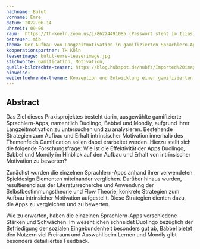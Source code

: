 ```yaml
---
nachname: Bulut
vorname: Emre
datum: 2022-06-14
uhrzeit: 09-00
raum:  https://th-koeln.zoom.us/j/86224491085 (Passwort steht im Ilias) Präsentation
betreuer: mib
thema: Der Aufbau von Langzeitmotivation in gamifizierten Sprachlern-Apps
kooperationspartner: TH Köln
teaserimage: bulut-emre-teaserimage.jpg
stichworte: Gamification, Motivation, 
quelle-bildrechte-teaser: https://blog.hubspot.de/hubfs/Imported%20images/Gamification.jpg
hinweise:
weiterfuehrende-themen: Konzeption und Entwicklung einer gamifizierten Sprachlern-App | Empirische Forschung über die Langzeitmotivation ausgewählter Sprachlern-Apps
---
```


## Abstract

Das Ziel dieses Praxisprojektes besteht darin, ausgewählte gamifizierte Sprachlern-Apps, namentlich Duolingo, Babbel und Mondly, aufgrund ihrer Langzeitmotivation zu untersuchen und zu analysieren. Bestehende Strategien zum Aufbau und Erhalt intrinsischer Motivation innerhalb des Themenfelds Gamification sollen dabei erarbeitet werden. Hierzu stellt sich die folgende Forschungsfrage: Wie ist die Effektivität der Apps Duolingo, Babbel und Mondly im Hinblick auf den Aufbau und Erhalt von intrinsischer Motivation zu bewerten?

Zunächst  wurden die einzelnen Sprachlern-Apps anhand ihrer verwendeten Spieldesign Elementen miteinander verglichen. Darüber hinaus wurden, resultierend aus der Literaturrecherche und Anwendung der Selbstbestimmungstheorie und Flow Theorie, konkrete Strategien zum Aufbau intrinsicher Motivation aufgestellt. Diese Strategien dienten dazu, die Apps zu vergleichen und zu bewerten.

Wie zu erwarten, haben die einzelnen Sprachlern-Apps verschiedene Stärken und Schwächen. Im wesentlichen schneidet Duolingo bezüglich der Befriedigung der sozialen Eingebundenheit besonders gut ab, Babbel bietet den Nutzern viel Freiraum und Auswahl beim Lernen und Mondly gibt besonders detailliertes Feedback.





